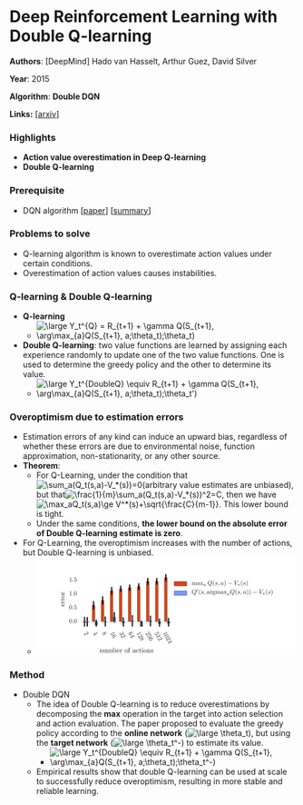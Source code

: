 # Deep Reinforcement Learning with Double Q-learning

**Authors**: [DeepMind] Hado van Hasselt, Arthur Guez, David Silver

**Year**: 2015

**Algorithm**: **Double DQN**

**Links:** [[arxiv](https://arxiv.org/abs/1509.06461)]

### Highlights

- **Action value overestimation in Deep Q-learning**
- **Double Q-learning**

### Prerequisite

- DQN algorithm [[paper](https://www.cs.toronto.edu/~vmnih/docs/dqn.pdf)] [[summary](https://github.com/RPC2/DRL_paper_summary/blob/master/01%20Model-Free%20RL/001%20Playing%20Atari%20with%20Deep%20Reinforcement%20Learning.md)]

### Problems to solve

- Q-learning algorithm is known to overestimate action values under certain conditions.
- Overestimation of action values causes instabilities.

### Q-learning & Double Q-learning

- **Q-learning**
  - <img src="https://latex.codecogs.com/svg.latex?\large&space;Y_t^{Q}&space;=&space;R_{t&plus;1}&space;&plus;&space;\gamma&space;Q(S_{t&plus;1},&space;\arg\max_{a}Q(S_{t&plus;1},&space;a;\theta_t);\theta_t)" title="\large Y_t^{Q} = R_{t+1} + \gamma Q(S_{t+1}, \arg\max_{a}Q(S_{t+1}, a;\theta_t);\theta_t)" />
- **Double Q-learning**: two value functions are learned by assigning each experience randomly to update one of the two value functions. One is used to determine the greedy policy and the other to determine its value.
  - <img src="https://latex.codecogs.com/svg.latex?\large&space;Y_t^{DoubleQ}&space;\equiv&space;R_{t&plus;1}&space;&plus;&space;\gamma&space;Q(S_{t&plus;1},&space;\arg\max_{a}Q(S_{t&plus;1},&space;a;\theta_t);\theta_t')" title="\large Y_t^{DoubleQ} \equiv R_{t+1} + \gamma Q(S_{t+1}, \arg\max_{a}Q(S_{t+1}, a;\theta_t);\theta_t')" />

### Overoptimism due to estimation errors

- Estimation errors of any kind can induce an upward bias, regardless of whether these errors are due to environmental noise, function approximation, non-stationarity, or any other source.
- **Theorem**: 
  - For Q-Learning, under the condition that <img src="https://latex.codecogs.com/svg.latex?\sum_a(Q_t(s,a)-V_*(s))=0" title="\sum_a(Q_t(s,a)-V_*(s))=0" />(arbitrary value estimates are unbiased), but that<img src="https://latex.codecogs.com/svg.latex?\frac{1}{m}\sum_a(Q_t(s,a)-V_*(s))^2=C" title="\frac{1}{m}\sum_a(Q_t(s,a)-V_*(s))^2=C" />, then we have<img src="https://latex.codecogs.com/svg.latex?\max_aQ_t(s,a)\ge&space;V^*(s)&plus;\sqrt{\frac{C}{m-1}}" title="\max_aQ_t(s,a)\ge V^*(s)+\sqrt{\frac{C}{m-1}}" />. This lower bound is tight. 
  - Under the same conditions, **the lower bound on the absolute error of Double Q-learning estimate is zero**.
- For Q-Learning, the overoptimism increases with the number of actions, but Double Q-learning is unbiased.
  - ![004_1](../imgs/004_1.png)

### Method

- Double DQN
  - The idea of Double Q-learning is to reduce overestimations by decomposing the **max** operation in the target into action selection and action evaluation. The paper proposed to evaluate the greedy policy according to the **online network** (<img src="https://latex.codecogs.com/svg.latex?\large&space;\theta_t" title="\large \theta_t" />), but using the **target network** (<img src="https://latex.codecogs.com/svg.latex?\large&space;\theta_t^-" title="\large \theta_t^-" />) to estimate its value.
    - <img src="https://latex.codecogs.com/svg.latex?\large&space;Y_t^{DoubleQ}&space;\equiv&space;R_{t&plus;1}&space;&plus;&space;\gamma&space;Q(S_{t&plus;1},&space;\arg\max_{a}Q(S_{t&plus;1},&space;a;\theta_t);\theta_t^-)" title="\large Y_t^{DoubleQ} \equiv R_{t+1} + \gamma Q(S_{t+1}, \arg\max_{a}Q(S_{t+1}, a;\theta_t);\theta_t^-)" />
  - Empirical results show that double Q-learning can be used at scale to successfully reduce overoptimism, resulting in more stable and reliable learning.
